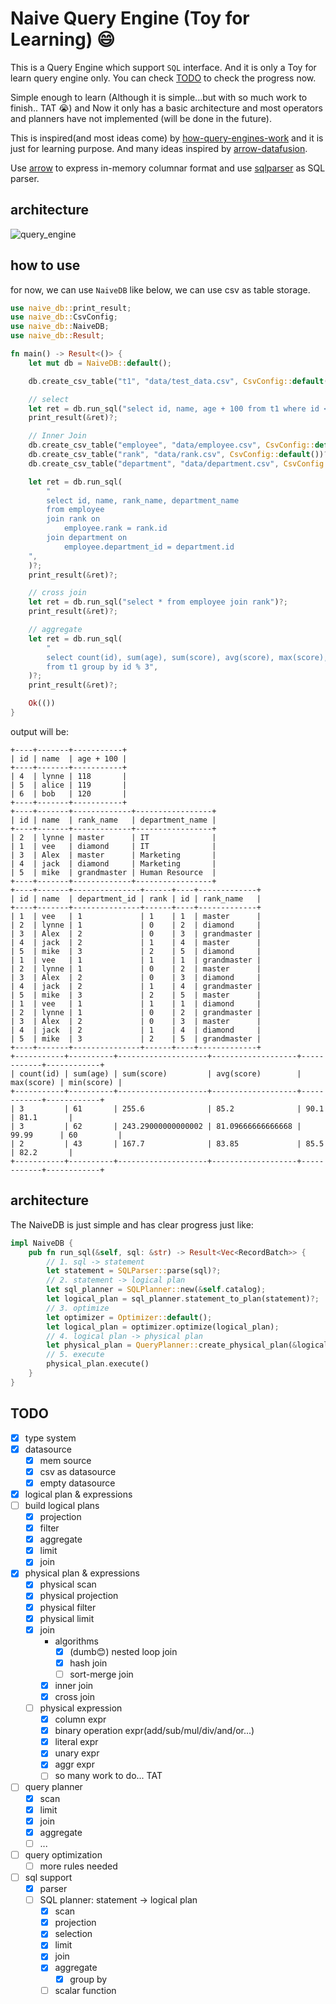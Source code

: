 # Naive Query Engine (Toy for Learning) 😄

This is a Query Engine which support `SQL` interface. And it is only a Toy for learn query engine only. You can check [TODO](https://github.com/Veeupup/naive-query-engine#todo) to check the progress now.

Simple enough to learn (Although it is simple...but with so much work to finish.. TAT 😭) and Now it only has a basic architecture and most operators and planners have not implemented (will be done in the future).

This is inspired(and most ideas come) by [how-query-engines-work](https://github.com/andygrove/how-query-engines-work) and it is just for learning purpose. And many ideas inspired by [arrow-datafusion](https://github.com/apache/arrow-datafusion).

Use [arrow](https://github.com/apache/arrow-rs) to express in-memory columnar format and use [sqlparser](https://github.com/sqlparser-rs/sqlparser-rs) as SQL parser.

## architecture

![query_engine](./doc/query_engine.jpg)

## how to use

for now, we can use `NaiveDB` like below, we can use csv as table storage.

```rust
use naive_db::print_result;
use naive_db::CsvConfig;
use naive_db::NaiveDB;
use naive_db::Result;

fn main() -> Result<()> {
    let mut db = NaiveDB::default();

    db.create_csv_table("t1", "data/test_data.csv", CsvConfig::default())?;

    // select
    let ret = db.run_sql("select id, name, age + 100 from t1 where id < 9 limit 3 offset 2")?;
    print_result(&ret)?;

    // Inner Join
    db.create_csv_table("employee", "data/employee.csv", CsvConfig::default())?;
    db.create_csv_table("rank", "data/rank.csv", CsvConfig::default())?;
    db.create_csv_table("department", "data/department.csv", CsvConfig::default())?;

    let ret = db.run_sql(
        "
        select id, name, rank_name, department_name
        from employee
        join rank on 
            employee.rank = rank.id  
        join department on
            employee.department_id = department.id
    ",
    )?;
    print_result(&ret)?;

    // cross join
    let ret = db.run_sql("select * from employee join rank")?;
    print_result(&ret)?;

    // aggregate
    let ret = db.run_sql(
        "
        select count(id), sum(age), sum(score), avg(score), max(score), min(score) 
        from t1 group by id % 3",
    )?;
    print_result(&ret)?;

    Ok(())
}
```

output will be:

```
+----+-------+-----------+
| id | name  | age + 100 |
+----+-------+-----------+
| 4  | lynne | 118       |
| 5  | alice | 119       |
| 6  | bob   | 120       |
+----+-------+-----------+
+----+-------+-------------+-----------------+
| id | name  | rank_name   | department_name |
+----+-------+-------------+-----------------+
| 2  | lynne | master      | IT              |
| 1  | vee   | diamond     | IT              |
| 3  | Alex  | master      | Marketing       |
| 4  | jack  | diamond     | Marketing       |
| 5  | mike  | grandmaster | Human Resource  |
+----+-------+-------------+-----------------+
+----+-------+---------------+------+----+-------------+
| id | name  | department_id | rank | id | rank_name   |
+----+-------+---------------+------+----+-------------+
| 1  | vee   | 1             | 1    | 1  | master      |
| 2  | lynne | 1             | 0    | 2  | diamond     |
| 3  | Alex  | 2             | 0    | 3  | grandmaster |
| 4  | jack  | 2             | 1    | 4  | master      |
| 5  | mike  | 3             | 2    | 5  | diamond     |
| 1  | vee   | 1             | 1    | 1  | grandmaster |
| 2  | lynne | 1             | 0    | 2  | master      |
| 3  | Alex  | 2             | 0    | 3  | diamond     |
| 4  | jack  | 2             | 1    | 4  | grandmaster |
| 5  | mike  | 3             | 2    | 5  | master      |
| 1  | vee   | 1             | 1    | 1  | diamond     |
| 2  | lynne | 1             | 0    | 2  | grandmaster |
| 3  | Alex  | 2             | 0    | 3  | master      |
| 4  | jack  | 2             | 1    | 4  | diamond     |
| 5  | mike  | 3             | 2    | 5  | grandmaster |
+----+-------+---------------+------+----+-------------+
+-----------+----------+--------------------+-------------------+------------+------------+
| count(id) | sum(age) | sum(score)         | avg(score)        | max(score) | min(score) |
+-----------+----------+--------------------+-------------------+------------+------------+
| 3         | 61       | 255.6              | 85.2              | 90.1       | 81.1       |
| 3         | 62       | 243.29000000000002 | 81.09666666666668 | 99.99      | 60         |
| 2         | 43       | 167.7              | 83.85             | 85.5       | 82.2       |
+-----------+----------+--------------------+-------------------+------------+------------+
```

## architecture

The NaiveDB is just simple and has clear progress just like:

```rust
impl NaiveDB {
    pub fn run_sql(&self, sql: &str) -> Result<Vec<RecordBatch>> {
        // 1. sql -> statement
        let statement = SQLParser::parse(sql)?;
        // 2. statement -> logical plan
        let sql_planner = SQLPlanner::new(&self.catalog);
        let logical_plan = sql_planner.statement_to_plan(statement)?;
        // 3. optimize
        let optimizer = Optimizer::default();
        let logical_plan = optimizer.optimize(logical_plan);
        // 4. logical plan -> physical plan
        let physical_plan = QueryPlanner::create_physical_plan(&logical_plan)?;
        // 5. execute
        physical_plan.execute()
    }
}
```


## TODO

- [x] type system
- [x] datasource
    - [x] mem source
    - [x] csv as datasource
    - [x] empty datasource
- [x] logical plan & expressions
- [ ] build logical plans
    - [x] projection
    - [x] filter
    - [x] aggregate
    - [x] limit
    - [x] join
- [x] physical plan & expressions
    - [x] physical scan
    - [x] physical projection
    - [x] physical filter
    - [x] physical limit
    - [x] join
        - algorithms
            - [x] (dumb😊) nested loop join
            - [x] hash join
            - [ ] sort-merge join
        - [x] inner join
        - [x] cross join
    - [ ] physical expression
        - [x] column expr
        - [x] binary operation expr(add/sub/mul/div/and/or...)
        - [x] literal expr
        - [x] unary expr
        - [x] aggr expr
        - [ ] so many work to do... TAT
- [ ] query planner
    - [x] scan
    - [x] limit
    - [x] join
    - [x] aggregate
    - [ ] ...
- [ ] query optimization
    - [ ] more rules needed
- [ ] sql support
    - [x] parser
    - [ ] SQL planner: statement -> logical plan
        - [x] scan
        - [x] projection
        - [x] selection
        - [x] limit
        - [x] join
        - [x] aggregate
            - [x] group by
        - [ ] scalar function
